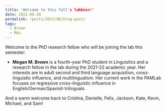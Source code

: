 ```yaml
---
title: 'Welcome to this fall's labbies!'
date: 2021-08-28
permalink: /posts/2021/08/blog-post/
tags:
  - Brown
  - RAs
---
```


Welcome to the PhD research fellow who will be joining the lab this semester:
<ul>
 	<li><b>Megan M. Brown</b> is a fourth-year PhD student in Linguistics and a research fellow in the lab during the 2021-22 academic year. Her interests are in adult second and third language acquisition, cross-linguistic influence, and multilingualism. Her current work in the PAMLab focuses on regressive cross-linguistic influence in English/German/Spanish trilinguals.</li>
</ul>
<span>And a warm welcome back to Cristina, Danielle, Felix, Jackson, Kate, Kevin, Michael, and Sam!</span>
